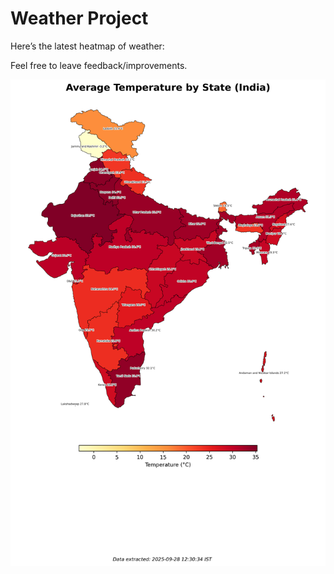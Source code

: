 # Weather Project

Here’s the latest heatmap of weather:

Feel free to leave feedback/improvements.

![India Heatmap](docs/assets/india_heatmap.png?v=D8DD14)
